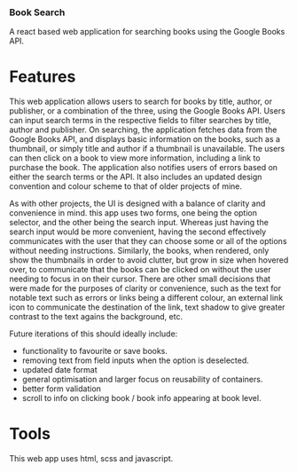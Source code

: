 ### Book Search

A react based web application for searching books using the Google Books API.

# Features

This web application allows users to search for books by title, author, or publisher, or a combination of the three, using the Google Books API.
Users can input search terms in the respective fields to filter searches by title, author and publisher.
On searching, the application fetches data from the Google Books API, and displays basic information on the books, such as a thumbnail, or simply title and author if a thumbnail is unavailable.
The users can then click on a book to view more information, including a link to purchase the book.
The application also notifies users of errors based on either the search terms or the API.
It also includes an updated design convention and colour scheme to that of older projects of mine.

As with other projects, the UI is designed with a balance of clarity and convenience in mind. this app uses two forms, one being the option selector, and the other being the search input. Whereas just having the search input would be more convenient, having the second effectively communicates with the user that they can choose some or all of the options without needing instructions.
Similarly, the books, when rendered, only show the thumbnails in order to avoid clutter, but grow in size when hovered over, to communicate that the books can be clicked on without the user needing to focus in on their cursor.
There are other small decisions that were made for the purposes of clarity or convenience, such as the text for notable text such as errors or links being a different colour, an external link icon to communicate the destination of the link, text shadow to give greater contrast to the text agains the background, etc.

Future iterations of this should ideally include:

- functionality to favourite or save books.
- removing text from field inputs when the option is deselected.
- updated date format
- general optimisation and larger focus on reusability of containers.
- better form validation 
- scroll to info on clicking book / book info appearing at book level.

# Tools

This web app uses html, scss and javascript.
